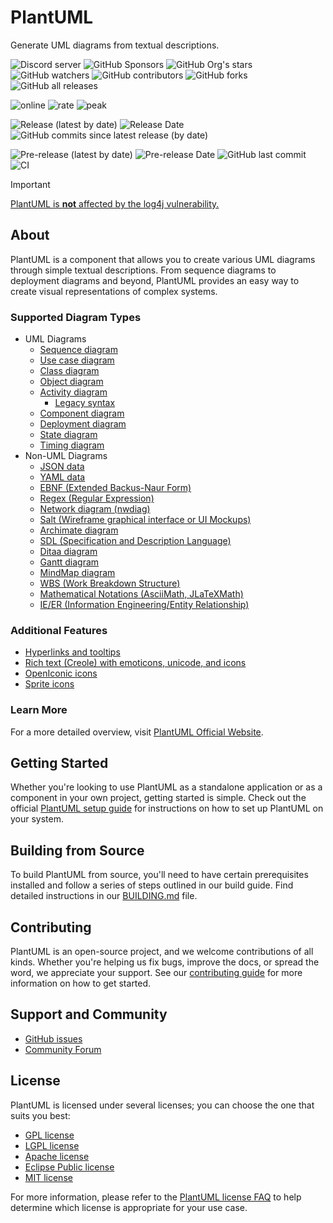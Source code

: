 # PlantUML

Generate UML diagrams from textual descriptions.

![Discord server](https://img.shields.io/discord/1083727021328306236?color=5865F2&logo=discord&logoColor=white)
![GitHub Sponsors](https://img.shields.io/github/sponsors/plantuml?logo=github)
![GitHub Org's stars](https://img.shields.io/github/stars/plantuml)
![GitHub watchers](https://img.shields.io/github/watchers/plantuml/plantuml)
![GitHub contributors](https://img.shields.io/github/contributors-anon/plantuml/plantuml?color=blue)
![GitHub forks](https://img.shields.io/github/forks/plantuml/plantuml)
![GitHub all releases](https://img.shields.io/sourceforge/dt/plantuml?color=blue)

![online](https://img.shields.io/endpoint?url=https://www.plantuml.com/plantuml/badge)
![rate](https://img.shields.io/endpoint?url=https://www.plantuml.com/plantuml/rate)
![peak](https://img.shields.io/endpoint?url=https://www.plantuml.com/plantuml/rate?peak)

![Release (latest by date)](https://img.shields.io/github/v/release/plantuml/plantuml)
![Release Date](https://img.shields.io/github/release-date/plantuml/plantuml?color=blue)
![GitHub commits since latest release (by date)](https://img.shields.io/github/commits-since/plantuml/plantuml/latest)

![Pre-release (latest by date)](https://img.shields.io/github/v/release/plantuml/plantuml?color=chocolate&include_prereleases)
![Pre-release Date](https://img.shields.io/github/release-date-pre/plantuml/plantuml?color=chocolate)
![GitHub last commit](https://img.shields.io/github/last-commit/plantuml/plantuml?color=chocolate)
![CI](https://github.com/plantuml/plantuml/actions/workflows/ci.yml/badge.svg?color=chocolate)

> [!IMPORTANT]
> [PlantUML is **not** affected by the log4j vulnerability.](https://github.com/plantuml/plantuml/issues/826)

## About

PlantUML is a component that allows you to create various UML diagrams through simple textual descriptions. From sequence diagrams to deployment diagrams and beyond, PlantUML provides an easy way to create visual representations of complex systems.

### Supported Diagram Types

- UML Diagrams
  - [Sequence diagram](http://plantuml.com/sequence-diagram)
  - [Use case diagram](http://plantuml.com/use-case-diagram)
  - [Class diagram](http://plantuml.com/class-diagram)
  - [Object diagram](http://plantuml.com/object-diagram)
  - [Activity diagram](http://plantuml.com/activity-diagram-beta)
    - [Legacy syntax](http://plantuml.com/activity-diagram-legacy)
  - [Component diagram](http://plantuml.com/component-diagram)
  - [Deployment diagram](http://plantuml.com/deployment-diagram)
  - [State diagram](http://plantuml.com/state-diagram)
  - [Timing diagram](http://plantuml.com/timing-diagram)
- Non-UML Diagrams
  - [JSON data](http://plantuml.com/json)
  - [YAML data](http://plantuml.com/yaml)
  - [EBNF (Extended Backus-Naur Form)](http://plantuml.com/ebnf)
  - [Regex (Regular Expression)](http://plantuml.com/regex)
  - [Network diagram (nwdiag)](http://plantuml.com/nwdiag)
  - [Salt (Wireframe graphical interface or UI Mockups)](http://plantuml.com/salt)
  - [Archimate diagram](http://plantuml.com/archimate-diagram)
  - [SDL (Specification and Description Language)](http://plantuml.com/activity-diagram-beta#sdl)
  - [Ditaa diagram](http://plantuml.com/ditaa)
  - [Gantt diagram](http://plantuml.com/gantt-diagram)
  - [MindMap diagram](http://plantuml.com/mindmap-diagram)
  - [WBS (Work Breakdown Structure)](http://plantuml.com/wbs-diagram)
  - [Mathematical Notations (AsciiMath, JLaTeXMath)](http://plantuml.com/ascii-math)
  - [IE/ER (Information Engineering/Entity Relationship)](http://plantuml.com/ie-diagram)

### Additional Features

- [Hyperlinks and tooltips](http://plantuml.com/link)
- [Rich text (Creole) with emoticons, unicode, and icons](http://plantuml.com/creole)
- [OpenIconic icons](http://plantuml.com/openiconic)
- [Sprite icons](http://plantuml.com/sprite)

### Learn More

For a more detailed overview, visit [PlantUML Official Website](https://plantuml.com/).

## Getting Started

Whether you're looking to use PlantUML as a standalone application or as a component in your own project, getting started is simple. Check out the official [PlantUML setup guide](https://plantuml.com/starting) for instructions on how to set up PlantUML on your system.

## Building from Source

To build PlantUML from source, you'll need to have certain prerequisites installed and follow a series of steps outlined in our build guide. Find detailed instructions in our [BUILDING.md](https://github.com/plantuml/plantuml/blob/master/BUILDING.md) file.

## Contributing

PlantUML is an open-source project, and we welcome contributions of all kinds. Whether you're helping us fix bugs, improve the docs, or spread the word, we appreciate your support. See our [contributing guide](CONTRIBUTING.md) for more information on how to get started.

## Support and Community

- [GitHub issues](https://github.com/plantuml/plantuml/issues/)
- [Community Forum](https://forum.plantuml.net/)

## License

PlantUML is licensed under several licenses; you can choose the one that suits you best:

- [GPL license](https://www.gnu.org/licenses/gpl-3.0.html)
- [LGPL license](https://www.gnu.org/licenses/lgpl-3.0.html)
- [Apache license](https://www.apache.org/licenses/LICENSE-2.0)
- [Eclipse Public license](https://www.eclipse.org/legal/epl-2.0/)
- [MIT license](https://opensource.org/licenses/MIT)

For more information, please refer to the [PlantUML license FAQ](https://plantuml.com/en/faq#ddbc9d04378ee462) to help determine which license is appropriate for your use case.

